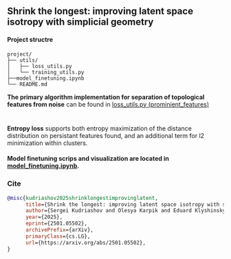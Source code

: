 ## Shrink the longest: improving latent space isotropy with simplicial geometry

#### Project structre

```
project/
├── utils/
│   ├── loss_utils.py
│   └── training_utils.py
├──model_finetuning.ipynb
└── README.md
```

__The primary algorithm implementation for separation of topological features from noise__ can be found in [loss_utils.py (prominient_features)](utils/loss_utils.py#L38)

#

__Entropy loss__ supports both entropy maximization of the distance distribution on persistant features found, and an additional term for l2 minimization within clusters.

#### Model finetuning scrips and visualization are located in [model_finetuning.ipynb](model_finetuning.ipynb).




### Cite
```bibtex
@misc{kudriashov2025shrinklongestimprovinglatent,
      title={Shrink the longest: improving latent space isotropy with symplicial geometry}, 
      author={Sergei Kudriashov and Olesya Karpik and Eduard Klyshinsky},
      year={2025},
      eprint={2501.05502},
      archivePrefix={arXiv},
      primaryClass={cs.LG},
      url={https://arxiv.org/abs/2501.05502}, 
}
```